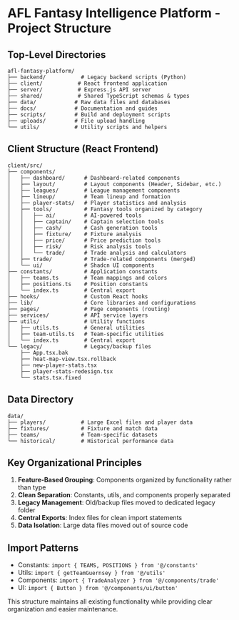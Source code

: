 # AFL Fantasy Intelligence Platform - Project Structure

## Top-Level Directories

```
afl-fantasy-platform/
├── backend/           # Legacy backend scripts (Python)
├── client/           # React frontend application
├── server/           # Express.js API server
├── shared/           # Shared TypeScript schemas & types
├── data/            # Raw data files and databases
├── docs/            # Documentation and guides
├── scripts/         # Build and deployment scripts
├── uploads/         # File upload handling
└── utils/           # Utility scripts and helpers
```

## Client Structure (React Frontend)

```
client/src/
├── components/
│   ├── dashboard/      # Dashboard-related components
│   ├── layout/         # Layout components (Header, Sidebar, etc.)
│   ├── leagues/        # League management components
│   ├── lineup/         # Team lineup and formation
│   ├── player-stats/   # Player statistics and analysis
│   ├── tools/          # Fantasy tools organized by category
│   │   ├── ai/         # AI-powered tools
│   │   ├── captain/    # Captain selection tools
│   │   ├── cash/       # Cash generation tools
│   │   ├── fixture/    # Fixture analysis
│   │   ├── price/      # Price prediction tools
│   │   ├── risk/       # Risk analysis tools
│   │   └── trade/      # Trade analysis and calculators
│   ├── trade/          # Trade-related components (merged)
│   └── ui/             # Shadcn UI components
├── constants/          # Application constants
│   ├── teams.ts        # Team mappings and colors
│   ├── positions.ts    # Position constants
│   └── index.ts        # Central export
├── hooks/              # Custom React hooks
├── lib/                # Core libraries and configurations
├── pages/              # Page components (routing)
├── services/           # API service layers
├── utils/              # Utility functions
│   ├── utils.ts        # General utilities
│   ├── team-utils.ts   # Team-specific utilities
│   └── index.ts        # Central export
└── legacy/             # Legacy/backup files
    ├── App.tsx.bak
    ├── heat-map-view.tsx.rollback
    ├── new-player-stats.tsx
    ├── player-stats-redesign.tsx
    └── stats.tsx.fixed
```

## Data Directory

```
data/
├── players/           # Large Excel files and player data
├── fixtures/          # Fixture and match data  
├── teams/             # Team-specific datasets
└── historical/        # Historical performance data
```

## Key Organizational Principles

1. **Feature-Based Grouping**: Components organized by functionality rather than type
2. **Clean Separation**: Constants, utils, and components properly separated
3. **Legacy Management**: Old/backup files moved to dedicated legacy folder
4. **Central Exports**: Index files for clean import statements
5. **Data Isolation**: Large data files moved out of source code

## Import Patterns

- Constants: `import { TEAMS, POSITIONS } from '@/constants'`
- Utils: `import { getTeamGuernsey } from '@/utils'`
- Components: `import { TradeAnalyzer } from '@/components/trade'`
- UI: `import { Button } from '@/components/ui/button'`

This structure maintains all existing functionality while providing clear organization and easier maintenance.